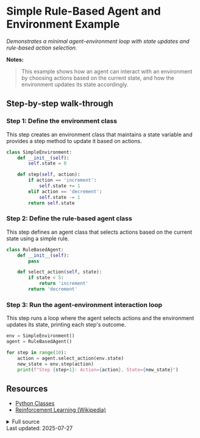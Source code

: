 <!-- AUTO‑GENERATED doc for ai_agent.py -->
# Simple Rule-Based Agent and Environment Example

_Demonstrates a minimal agent-environment loop with state updates and rule-based action selection._




**Notes:**
> This example shows how an agent can interact with an environment by choosing actions based on the current state, and how the environment updates its state accordingly.


## Step‑by‑step walk‑through
### Step 1: Define the environment class
This step creates an environment class that maintains a state variable and provides a step method to update it based on actions.

```python
class SimpleEnvironment:
    def __init__(self):
        self.state = 0

    def step(self, action):
        if action == 'increment':
            self.state += 1
        elif action == 'decrement':
            self.state -= 1
        return self.state

```

### Step 2: Define the rule-based agent class
This step defines an agent class that selects actions based on the current state using a simple rule.

```python
class RuleBasedAgent:
    def __init__(self):
        pass

    def select_action(self, state):
        if state < 5:
            return 'increment'
        return 'decrement'

```

### Step 3: Run the agent-environment interaction loop
This step runs a loop where the agent selects actions and the environment updates its state, printing each step's outcome.

```python
env = SimpleEnvironment()
agent = RuleBasedAgent()

for step in range(10):
    action = agent.select_action(env.state)
    new_state = env.step(action)
    print(f"Step {step+1}: Action={action}, State={new_state}")
```


## Resources
* [Python Classes](https://docs.python.org/3/tutorial/classes.html)
* [Reinforcement Learning (Wikipedia)](https://en.wikipedia.org/wiki/Reinforcement_learning)

<details><summary>Full source</summary>

```python

### Define the environment class
class SimpleEnvironment:
    def __init__(self):
        self.state = 0  # Initialize state to zero

    def step(self, action):
        if action == 'increment':
            self.state += 1  # Increase state if action is 'increment'
        elif action == 'decrement':
            self.state -= 1  # Decrease state if action is 'decrement'
        return self.state  # Return updated state

### Define the rule-based agent class
class RuleBasedAgent:
    def __init__(self):
        pass  # No initialization needed for this agent

    def select_action(self, state):
        if state < 5:
            return 'increment'  # Choose to increment if state is less than 5
        return 'decrement'  # Otherwise, choose to decrement

### Run the agent-environment interaction loop
env = SimpleEnvironment()     # Create environment instance
agent = RuleBasedAgent()      # Create agent instance

for step in range(10): 
    action = agent.select_action(env.state)    # Agent chooses action based on current state
    new_state = env.step(action)               # Environment updates state based on action
    print(f"Step {step+1}: Action={action}, State={new_state}")   # Output step, action, and state
```
</details>
Last updated: 2025-07-27
